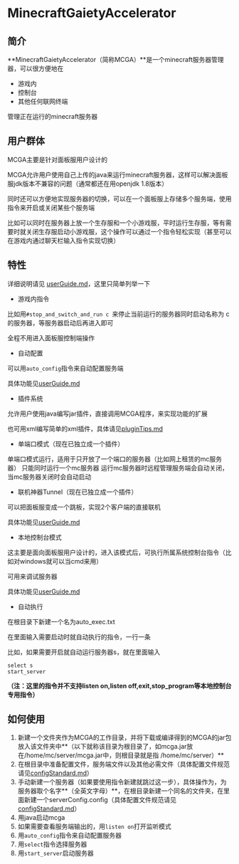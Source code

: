 # MinecraftGaietyAccelerator
## 简介

**MinecraftGaietyAccelerator（简称MCGA）**是一个minecraft服务器管理器，可以很方便地在

- 游戏内
- 控制台
- 其他任何联网终端

管理正在运行的minecraft服务器

## 用户群体

MCGA主要是针对面板服用户设计的

MCGA允许用户使用自己上传的java来运行minecraft服务器，这样可以解决面板服jdk版本不兼容的问题（通常都还在用openjdk 1.8版本）

同时还可以方便地实现服务器的切换，可以在一个面板服上存储多个服务端，使用指令来开启或关闭某些个服务端

比如可以同时在服务器上放一个生存服和一个小游戏服，平时运行生存服，等有需要时就关闭生存服启动小游戏服，这个操作可以通过一个指令轻松实现（甚至可以在游戏内通过聊天栏输入指令实现切换）

## 特性

详细说明请见 [userGuide.md](userGuide.md)，这里只简单列举一下

- 游戏内指令

比如用`#stop_and_switch_and_run c `来停止当前运行的服务器同时启动名称为 c 的服务器，等服务器启动后再进入即可

全程不用进入面板服控制端操作

- 自动配置

可以用`auto_config`指令来自动配置服务端

具体功能见[userGuide.md](userGuide.md)

- 插件系统

允许用户使用java编写jar插件，直接调用MCGA程序，来实现功能的扩展

也可用xml编写简单的xml插件，具体请见[pluginTips.md](pluginTips.md)

- 单端口模式（现在已独立成一个插件）

单端口模式运行，适用于只开放了一个端口的服务器（比如网上租赁的mc服务器）
只能同时运行一个mc服务器
运行mc服务器时远程管理服务端会自动关闭，当mc服务器关闭时会自动启动

- 联机神器Tunnel（现在已独立成一个插件）

可以把面板服变成一个跳板，实现2个客户端的直接联机

具体功能见[userGuide.md](userGuide.md)

- 本地控制台模式

这主要是面向面板服用户设计的，进入该模式后，可执行所属系统控制台指令（比如对windows就可以当cmd来用）

可用来调试服务器

具体功能见[userGuide.md](userGuide.md)

- 自动执行

在根目录下新建一个名为auto_exec.txt

在里面输入需要启动时就自动执行的指令，一行一条

比如，如果需要开启就自动运行服务器s，就在里面输入

```
select s
start_server
```

**（注：这里的指令并不支持listen on,listen off,exit,stop_program等本地控制台专用指令）**

## 如何使用

1. 新建一个文件夹作为MCGA的工作目录，并将下载或编译得到的MCGA的jar包放入该文件夹中**（以下就称该目录为根目录了，如mcga.jar放在/home/mc/server/mcga.jar中，则根目录就是指 /home/mc/server）**
2. 在根目录中准备配置文件，服务端文件以及其他必需文件（具体配置文件规范请见[configStandard.md](configStandard.md)）
3. 手动新建一个服务器（如果要使用指令新建就跳过这一步），具体操作为，为服务器取个名字**（全英文字母）**，在根目录新建一个同名的文件夹，在里面新建一个serverConfig.config（具体配置文件规范请见[configStandard.md](configStandard.md)）
4. 用java启动mcga
5. 如果需要查看服务端输出的，用`listen on`打开监听模式
6. 用`auto_config`指令来自动配置服务器
7. 用`select`指令选择服务器
8. 用`start_server`启动服务器